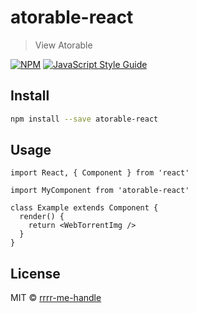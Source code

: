 # atorable-react

> View Atorable

[![NPM](https://img.shields.io/npm/v/atorable-react.svg)](https://www.npmjs.com/package/atorable-react) [![JavaScript Style Guide](https://img.shields.io/badge/code_style-standard-brightgreen.svg)](https://standardjs.com)

## Install

```bash
npm install --save atorable-react
```

## Usage

```tsx
import React, { Component } from 'react'

import MyComponent from 'atorable-react'

class Example extends Component {
  render() {
    return <WebTorrentImg />
  }
}
```

## License

MIT © [rrrr-me-handle](https://github.com/rrrr-me-handle)
